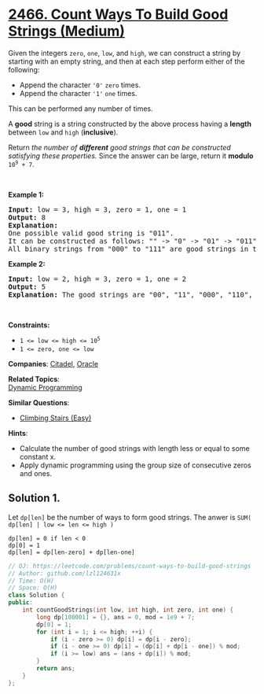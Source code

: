 # [2466. Count Ways To Build Good Strings (Medium)](https://leetcode.com/problems/count-ways-to-build-good-strings)

<p>Given the integers <code>zero</code>, <code>one</code>, <code>low</code>, and <code>high</code>, we can construct a string by starting with an empty string, and then at each step perform either of the following:</p>

<ul>
	<li>Append the character <code>&#39;0&#39;</code> <code>zero</code> times.</li>
	<li>Append the character <code>&#39;1&#39;</code> <code>one</code> times.</li>
</ul>

<p>This can be performed any number of times.</p>

<p>A <strong>good</strong> string is a string constructed by the above process having a <strong>length</strong> between <code>low</code> and <code>high</code> (<strong>inclusive</strong>).</p>

<p>Return <em>the number of <strong>different</strong> good strings that can be constructed satisfying these properties.</em> Since the answer can be large, return it <strong>modulo</strong> <code>10<sup>9</sup> + 7</code>.</p>

<p>&nbsp;</p>
<p><strong class="example">Example 1:</strong></p>

<pre>
<strong>Input:</strong> low = 3, high = 3, zero = 1, one = 1
<strong>Output:</strong> 8
<strong>Explanation:</strong> 
One possible valid good string is &quot;011&quot;. 
It can be constructed as follows: &quot;&quot; -&gt; &quot;0&quot; -&gt; &quot;01&quot; -&gt; &quot;011&quot;. 
All binary strings from &quot;000&quot; to &quot;111&quot; are good strings in this example.
</pre>

<p><strong class="example">Example 2:</strong></p>

<pre>
<strong>Input:</strong> low = 2, high = 3, zero = 1, one = 2
<strong>Output:</strong> 5
<strong>Explanation:</strong> The good strings are &quot;00&quot;, &quot;11&quot;, &quot;000&quot;, &quot;110&quot;, and &quot;011&quot;.
</pre>

<p>&nbsp;</p>
<p><strong>Constraints:</strong></p>

<ul>
	<li><code>1 &lt;= low&nbsp;&lt;= high&nbsp;&lt;= 10<sup>5</sup></code></li>
	<li><code>1 &lt;= zero, one &lt;= low</code></li>
</ul>


**Companies**:
[Citadel](https://leetcode.com/company/citadel), [Oracle](https://leetcode.com/company/oracle)

**Related Topics**:  
[Dynamic Programming](https://leetcode.com/tag/dynamic-programming)

**Similar Questions**:
* [Climbing Stairs (Easy)](https://leetcode.com/problems/climbing-stairs)

**Hints**:
* Calculate the number of good strings with length less or equal to some constant x.
* Apply dynamic programming using the group size of consecutive zeros and ones.

## Solution 1.

Let `dp[len]` be the number of ways to form good strings. The anwer is `SUM( dp[len] | low <= len <= high )`

```
dp[len] = 0 if len < 0
dp[0] = 1
dp[len] = dp[len-zero] + dp[len-one]
```
```cpp
// OJ: https://leetcode.com/problems/count-ways-to-build-good-strings
// Author: github.com/lzl124631x
// Time: O(H)
// Space: O(H)
class Solution {
public:
    int countGoodStrings(int low, int high, int zero, int one) {
        long dp[100001] = {}, ans = 0, mod = 1e9 + 7;
        dp[0] = 1;
        for (int i = 1; i <= high; ++i) {
            if (i - zero >= 0) dp[i] = dp[i - zero];
            if (i - one >= 0) dp[i] = (dp[i] + dp[i - one]) % mod;
            if (i >= low) ans = (ans + dp[i]) % mod;
        }
        return ans;
    }
};
```